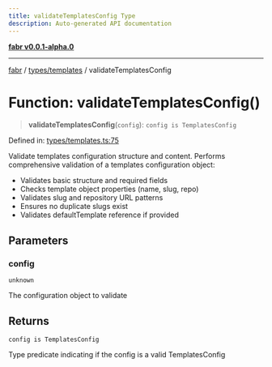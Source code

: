 ```yaml
---
title: validateTemplatesConfig Type
description: Auto-generated API documentation
---
```


[**fabr v0.0.1-alpha.0**](../../../README.md)

***

[fabr](../../../README.md) / [types/templates](../README.md) / validateTemplatesConfig

# Function: validateTemplatesConfig()

> **validateTemplatesConfig**(`config`): `config is TemplatesConfig`

Defined in: [types/templates.ts:75](https://github.com/yashjawale/fabr/blob/main/src/types/templates.ts#L75)

Validate templates configuration structure and content.
Performs comprehensive validation of a templates configuration object:
- Validates basic structure and required fields
- Checks template object properties (name, slug, repo)
- Validates slug and repository URL patterns
- Ensures no duplicate slugs exist
- Validates defaultTemplate reference if provided

## Parameters

### config

`unknown`

The configuration object to validate

## Returns

`config is TemplatesConfig`

Type predicate indicating if the config is a valid TemplatesConfig

